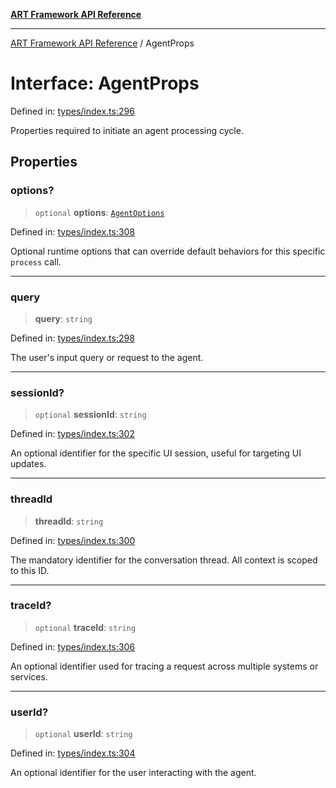 [**ART Framework API Reference**](../README.md)

***

[ART Framework API Reference](../README.md) / AgentProps

# Interface: AgentProps

Defined in: [types/index.ts:296](https://github.com/hashangit/ART/blob/9aeffde50e4be3211a0a8aa9df0277bb227606b0/src/types/index.ts#L296)

Properties required to initiate an agent processing cycle.

## Properties

### options?

> `optional` **options**: [`AgentOptions`](AgentOptions.md)

Defined in: [types/index.ts:308](https://github.com/hashangit/ART/blob/9aeffde50e4be3211a0a8aa9df0277bb227606b0/src/types/index.ts#L308)

Optional runtime options that can override default behaviors for this specific `process` call.

***

### query

> **query**: `string`

Defined in: [types/index.ts:298](https://github.com/hashangit/ART/blob/9aeffde50e4be3211a0a8aa9df0277bb227606b0/src/types/index.ts#L298)

The user's input query or request to the agent.

***

### sessionId?

> `optional` **sessionId**: `string`

Defined in: [types/index.ts:302](https://github.com/hashangit/ART/blob/9aeffde50e4be3211a0a8aa9df0277bb227606b0/src/types/index.ts#L302)

An optional identifier for the specific UI session, useful for targeting UI updates.

***

### threadId

> **threadId**: `string`

Defined in: [types/index.ts:300](https://github.com/hashangit/ART/blob/9aeffde50e4be3211a0a8aa9df0277bb227606b0/src/types/index.ts#L300)

The mandatory identifier for the conversation thread. All context is scoped to this ID.

***

### traceId?

> `optional` **traceId**: `string`

Defined in: [types/index.ts:306](https://github.com/hashangit/ART/blob/9aeffde50e4be3211a0a8aa9df0277bb227606b0/src/types/index.ts#L306)

An optional identifier used for tracing a request across multiple systems or services.

***

### userId?

> `optional` **userId**: `string`

Defined in: [types/index.ts:304](https://github.com/hashangit/ART/blob/9aeffde50e4be3211a0a8aa9df0277bb227606b0/src/types/index.ts#L304)

An optional identifier for the user interacting with the agent.
